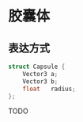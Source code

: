 # 胶囊体

## 表达方式

```cpp
struct Capsule {
    Vector3 a;
    Vector3 b;
    float   radius;
};
```

TODO
